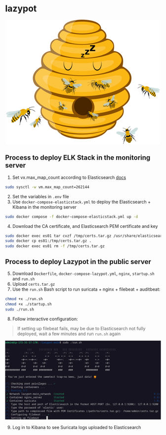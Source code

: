 # lazypot

<p align="center">
  <img src="https://github.com/cheshireca7/lazypot/blob/main/lazypot.png?raw=true" alt="lazypot"/>
</p>

## Process to deploy ELK Stack in the monitoring server
1. Set vx.max_map_count according to Elasticsearch [docs](https://www.elastic.co/guide/en/elasticsearch/reference/current/docker.html#_set_vm_max_map_count_to_at_least_262144)
```bash
sudo sysctl -w vm.max_map_count=262144
```
2. Set the variables in `.env` file
3. Use `docker-compose-elasticstack.yml` to deploy the Elasticsearch + Kibana in the monitoring server
```bash
sudo docker compose -f docker-compose-elasticstack.yml up -d
```
4. Download the CA certificate, and Elasticsearch PEM certificate and key
```bash
sudo docker exec es01 tar cvzf /tmp/certs.tar.gz /usr/share/elasticsearch/config/certs/ca/ca.crt /usr/share/elasticsearch/config/certs/es01/es01.crt /usr/share/elasticsearch/config/certs/es01/es01.key
sudo docker cp es01:/tmp/certs.tar.gz .
sudo docker exec es01 rm -f /tmp/certs.tar.gz
```
## Process to deploy Lazypot in the public server
5. Download `Dockerfile`, `docker-compose-lazypot.yml`, `nginx`, `startup.sh` and `run.sh`
6. Upload `certs.tar.gz`
7. Use the `run.sh` Bash script to run suricata + nginx + filebeat + auditbeat:
```bash
chmod +x ./run.sh
chmod +x ./startup.sh
sudo ./run.sh
```
8. Follow interactive configuration:
> If setting up filebeat fails, may be due to Elasticsearch not fully deployed, wait a few minutes and run `run.sh` again

<p align="center">
  <img src="https://github.com/cheshireca7/lazypot/blob/main/run.png?raw=true alt="run"/>
</p>

9. Log in to Kibana to see Suricata logs uploaded to Elasticsearch
